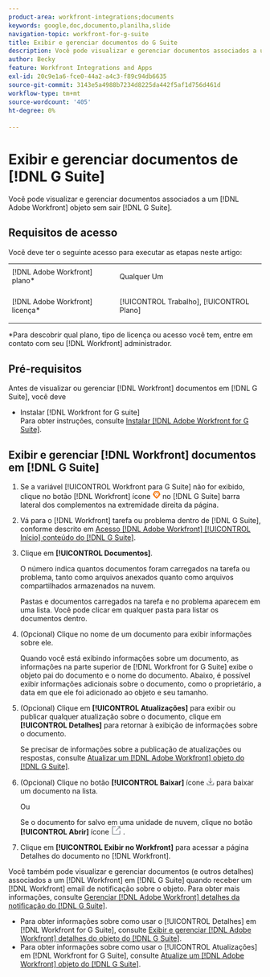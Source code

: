 ```yaml
---
product-area: workfront-integrations;documents
keywords: google,doc,documento,planilha,slide
navigation-topic: workfront-for-g-suite
title: Exibir e gerenciar documentos do G Suite
description: Você pode visualizar e gerenciar documentos associados a um [!DNL Adobe Workfront] sem sair do G Suite.
author: Becky
feature: Workfront Integrations and Apps
exl-id: 20c9e1a6-fce0-44a2-a4c3-f89c94db6635
source-git-commit: 3143e5a4988b7234d8225da442f5af1d756d461d
workflow-type: tm+mt
source-wordcount: '405'
ht-degree: 0%

---
```


# Exibir e gerenciar documentos de [!DNL G Suite]

Você pode visualizar e gerenciar documentos associados a um [!DNL Adobe Workfront] objeto sem sair [!DNL G Suite].

## Requisitos de acesso

Você deve ter o seguinte acesso para executar as etapas neste artigo:

<table style="table-layout:auto"> 
 <col> 
 <col> 
 <tbody> 
  <tr> 
   <td role="rowheader">[!DNL Adobe Workfront] plano*</td> 
   <td> <p>Qualquer Um</p> </td> 
  </tr> 
  <tr> 
   <td role="rowheader">[!DNL Adobe Workfront] licença*</td> 
   <td> <p>[!UICONTROL Trabalho], [!UICONTROL Plano]</p> </td> 
  </tr> 
 </tbody> 
</table>

&#42;Para descobrir qual plano, tipo de licença ou acesso você tem, entre em contato com seu [!DNL Workfront] administrador.

## Pré-requisitos

Antes de visualizar ou gerenciar [!DNL Workfront] documentos em [!DNL G Suite], você deve

* Instalar [!DNL Workfront for G suite]\
   Para obter instruções, consulte [Instalar [!DNL Adobe Workfront for G Suite]](../../workfront-integrations-and-apps/workfront-for-g-suite/install-workfront-for-gsuite.md).

## Exibir e gerenciar [!DNL Workfront] documentos em [!DNL G Suite]

1. Se a variável [!UICONTROL Workfront para G Suite] não for exibido, clique no botão [!DNL Workfront] ícone ![](assets/wf-lion-icon.png) no [!DNL G Suite] barra lateral dos complementos na extremidade direita da página.
1. Vá para o [!DNL Workfront] tarefa ou problema dentro de [!DNL G Suite], conforme descrito em [Acesso [!DNL Adobe Workfront] [!UICONTROL Início] conteúdo do [!DNL G Suite]](../../workfront-integrations-and-apps/workfront-for-g-suite/access-wf-home-content-from-g-suite.md).
1. Clique em **[!UICONTROL Documentos]**.

   O número indica quantos documentos foram carregados na tarefa ou problema, tanto como arquivos anexados quanto como arquivos compartilhados armazenados na nuvem.

   Pastas e documentos carregados na tarefa e no problema aparecem em uma lista. Você pode clicar em qualquer pasta para listar os documentos dentro.

1. (Opcional) Clique no nome de um documento para exibir informações sobre ele.

   Quando você está exibindo informações sobre um documento, as informações na parte superior de [!DNL Workfront for G Suite] exibe o objeto pai do documento e o nome do documento. Abaixo, é possível exibir informações adicionais sobre o documento, como o proprietário, a data em que ele foi adicionado ao objeto e seu tamanho.

1. (Opcional) Clique em **[!UICONTROL Atualizações]** para exibir ou publicar qualquer atualização sobre o documento, clique em **[!UICONTROL Detalhes]** para retornar à exibição de informações sobre o documento.

   Se precisar de informações sobre a publicação de atualizações ou respostas, consulte [Atualizar um [!DNL Adobe Workfront] objeto do [!DNL G Suite]](../../workfront-integrations-and-apps/workfront-for-g-suite/update-a-workfront-object-in-gsuite.md).

1. (Opcional) Clique no botão **[!UICONTROL Baixar]** ícone ![](assets/download-icon.png) para baixar um documento na lista.

   Ou

   Se o documento for salvo em uma unidade de nuvem, clique no botão **[!UICONTROL Abrir]** ícone ![](assets/open-icon.png) .

1. Clique em **[!UICONTROL Exibir no Workfront]** para acessar a página Detalhes do documento no [!DNL Workfront].

Você também pode visualizar e gerenciar documentos (e outros detalhes) associados a um [!DNL Workfront] em [!DNL G Suite] quando receber um [!DNL Workfront] email de notificação sobre o objeto. Para obter mais informações, consulte [Gerenciar [!DNL Adobe Workfront] detalhes da notificação do [!DNL G Suite]](../../workfront-integrations-and-apps/workfront-for-g-suite/manage-wf-email-notification-details-in-gsuite.md).

* Para obter informações sobre como usar o [!UICONTROL Detalhes] em [!DNL Workfront for G Suite], consulte [Exibir e gerenciar [!DNL Adobe Workfront] detalhes do objeto do [!DNL G Suite]](../../workfront-integrations-and-apps/workfront-for-g-suite/view-manage-work-item-details-in-gsuite.md).
* Para obter informações sobre como usar o [!UICONTROL Atualizações] em [!DNL Workfront for G Suite], consulte [Atualize um [!DNL Adobe Workfront] objeto do [!DNL G Suite]](../../workfront-integrations-and-apps/workfront-for-g-suite/update-a-workfront-object-in-gsuite.md).
